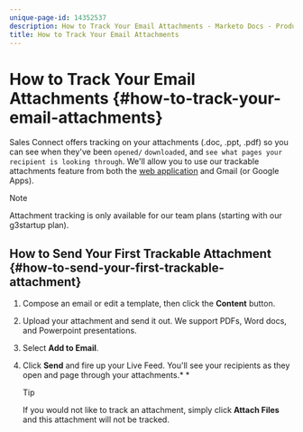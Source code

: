 ```yaml
---
unique-page-id: 14352537
description: How to Track Your Email Attachments - Marketo Docs - Product Documentation
title: How to Track Your Email Attachments
---
```


# How to Track Your Email Attachments {#how-to-track-your-email-attachments}

Sales Connect offers tracking on your attachments (.doc, .ppt, .pdf) so you can see when they've been `opened/` `downloaded`, and `see what pages your recipient is looking through`. We'll allow you to use our trackable attachments feature from both the [web application](http://toutapp.com/login) and Gmail (or Google Apps).

>[!NOTE]
>
>Attachment tracking is only available for our team plans (starting with our g3startup plan).

## How to Send Your First Trackable Attachment {#how-to-send-your-first-trackable-attachment}

1. Compose an email or edit a template, then click the **Content** button.
1. Upload your attachment and send it out. We support PDFs, Word docs, and Powerpoint presentations.
1. Select **Add to Email**.
1. Click **Send** and fire up your Live Feed. You'll see your recipients as they open and page through your attachments.* *

   >[!TIP]
   >
   >If you would not like to track an attachment, simply click **Attach Files** and this attachment will not be tracked.

